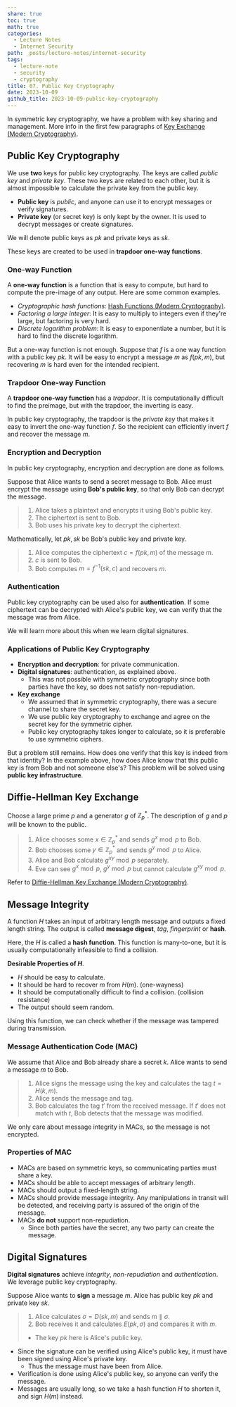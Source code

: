 ```yaml
---
share: true
toc: true
math: true
categories:
  - Lecture Notes
  - Internet Security
path: _posts/lecture-notes/internet-security
tags:
  - lecture-note
  - security
  - cryptography
title: 07. Public Key Cryptography
date: 2023-10-09
github_title: 2023-10-09-public-key-cryptography
---
```


In symmetric key cryptography, we have a problem with key sharing and management. More info in the first few paragraphs of [Key Exchange (Modern Cryptography)](../modern-cryptography/2023-10-03-key-exchange.md).

## Public Key Cryptography

We use **two** keys for public key cryptography. The keys are called *public key* and *private key*. These two keys are related to each other, but it is almost impossible to calculate the private key from the public key.

- **Public key** is *public*, and anyone can use it to encrypt messages or verify signatures.
- **Private key** (or secret key) is only kept by the owner. It is used to decrypt messages or create signatures.

We will denote public keys as $pk$ and private keys as $sk$.

These keys are created to be used in **trapdoor one-way functions**.

### One-way Function

A **one-way function** is a function that is easy to compute, but hard to compute the pre-image of any output. Here are some common examples.

- *Cryptographic hash functions*: [Hash Functions (Modern Cryptography)](../modern-cryptography/2023-09-28-hash-functions.md#collision-resistance).
- *Factoring a large integer*: It is easy to multiply to integers even if they're large, but factoring is very hard.
- *Discrete logarithm problem*: It is easy to exponentiate a number, but it is hard to find the discrete logarithm.

But a one-way function is not enough. Suppose that $f$ is a one way function with a public key $pk$. It will be easy to encrypt a message $m$ as $f(pk, m)$, but recovering $m$ is hard even for the intended recipient.

### Trapdoor One-way Function

A **trapdoor one-way function** has a *trapdoor*. It is computationally difficult to find the preimage, but with the trapdoor, the inverting is easy.

In public key cryptography, the trapdoor is the *private key* that makes it easy to invert the one-way function $f$. So the recipient can efficiently invert $f$ and recover the message $m$.

### Encryption and Decryption

In public key cryptography, encryption and decryption are done as follows.

Suppose that Alice wants to send a secret message to Bob. Alice must encrypt the message using **Bob's public key**, so that only Bob can decrypt the message.

> 1. Alice takes a plaintext and encrypts it using Bob's public key.
> 2. The ciphertext is sent to Bob.
> 3. Bob uses his private key to decrypt the ciphertext.

Mathematically, let $pk, sk$ be Bob's public key and private key.

> 1. Alice computes the ciphertext $c = f(pk, m)$ of the message $m$.
> 2. $c$ is sent to Bob.
> 3. Bob computes $m = f^{-1}(sk, c)$ and recovers $m$.

### Authentication

Public key cryptography can be used also for **authentication**. If some ciphertext can be decrypted with Alice's public key, we can verify that the message was from Alice.

We will learn more about this when we learn digital signatures.

### Applications of Public Key Cryptography

- **Encryption and decryption**: for private communication.
- **Digital signatures**: authentication, as explained above.
	- This was not possible with symmetric cryptography since both parties have the key, so does not satisfy non-repudiation.
- **Key exchange**
	- We assumed that in symmetric cryptography, there was a secure channel to share the secret key.
	- We use public key cryptography to exchange and agree on the secret key for the symmetric cipher.
	- Public key cryptography takes longer to calculate, so it is preferable to use symmetric ciphers.

But a problem still remains. How does one verify that this key is indeed from that identity? In the example above, how does Alice know that this public key is from Bob and not someone else's? This problem will be solved using **public key infrastructure**.

## Diffie-Hellman Key Exchange

Choose a large prime $p$ and a generator $g$ of $\mathbb{Z} _ p^\ast$. The description of $g$ and $p$ will be known to the public.

> 1. Alice chooses some $x \in \mathbb{Z} _ p^\ast$ and sends $g^x \bmod p$ to Bob.
> 2. Bob chooses some $y \in \mathbb{Z} _ p^\ast$ and sends $g^y \bmod p$ to Alice.
> 3. Alice and Bob calculate $g^{xy} \bmod p$ separately.
> 4. Eve can see $g^x \bmod p$, $g^y \bmod p$ but cannot calculate $g^{xy} \bmod p$.

Refer to [Diffie-Hellman Key Exchange (Modern Cryptography)](../modern-cryptography/2023-10-03-key-exchange.md#diffie-hellman-key-exchange-(dhke)).

## Message Integrity

A function $H$ takes an input of arbitrary length message and outputs a fixed length string. The output is called **message digest**, *tag*, *fingerprint* or **hash**.

Here, the $H$ is called a **hash function**. This function is many-to-one, but it is usually computationally infeasible to find a collision.

**Desirable Properties of $H$**.

- $H$ should be easy to calculate.
- It should be hard to recover $m$ from $H(m)$. (one-wayness)
- It should be computationally difficult to find a collision. (collision resistance)
- The output should seem random.

Using this function, we can check whether if the message was tampered during transmission.

### Message Authentication Code (MAC)

We assume that Alice and Bob already share a secret $k$. Alice wants to send a message $m$ to Bob.

> 1. Alice signs the message using the key and calculates the tag $t = H(k, m)$.
> 2. Alice sends the message and tag.
> 3. Bob calculates the tag $t'$ from the received message. If $t'$ does not match with $t$, Bob detects that the message was modified.

We only care about message integrity in MACs, so the message is not encrypted.

### Properties of MAC

- MACs are based on symmetric keys, so communicating parties must share a key.
- MACs should be able to accept messages of arbitrary length.
- MACs should output a fixed-length string.
- MACs should provide message integrity. Any manipulations in transit will be detected, and receiving party is assured of the origin of the message.
- MACs **do not** support non-repudiation.
	- Since both parties have the secret, any two party can create the message.

## Digital Signatures

**Digital signatures** achieve *integrity*, *non-repudiation* and *authentication*. We leverage public key cryptography.

Suppose Alice wants to **sign** a message $m$. Alice has public key $pk$ and private key $sk$.

> 1. Alice calculates $\sigma = D(sk, m)$ and sends $m \parallel \sigma$.
> 2. Bob receives it and calculates $E(pk, \sigma)$ and compares it with $m$.
> 	- The key $pk$ here is Alice's public key.

- Since the signature can be verified using Alice's public key, it must have been signed using Alice's private key.
	- Thus the message must have been from Alice.
- Verification is done using Alice's public key, so anyone can verify the message.
- Messages are usually long, so we take a hash function $H$ to shorten it, and sign $H(m)$ instead.
